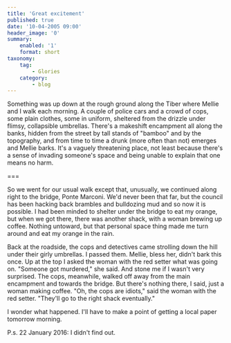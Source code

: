 ```yaml
---
title: 'Great excitement'
published: true
date: '10-04-2005 09:00'
header_image: '0'
summary:
    enabled: '1'
    format: short
taxonomy:
    tag:
        - Glories
    category:
        - blog
---
```


Something was up down at the rough ground along the Tiber where Mellie and I walk each morning. A couple of police cars and a crowd of cops, some plain clothes, some in uniform, sheltered from the drizzle under flimsy, collapsible umbrellas. There's a makeshift encampment all along the banks, hidden from the street by tall stands of "bamboo" and by the topography, and from time to time a drunk (more often than not) emerges and Mellie barks. It's a vaguely threatening place, not least because there's a sense of invading someone's space and being unable to explain that one means no harm.

===

So we went for our usual walk except that, unusually, we continued along right to the bridge, Ponte Marconi. We'd never been that far, but the council has been hacking back brambles and bulldozing mud and so now it is possible. I had been minded to shelter under the bridge to eat my orange, but when we got there, there was another shack, with a woman brewing up coffee. Nothing untoward, but that personal space thing made me turn around and eat my orange in the rain.

Back at the roadside, the cops and detectives came strolling down the hill under their girly umbrellas. I passed them. Mellie, bless her, didn't bark this once. Up at the top I asked the woman with the red setter what was going on. "Someone got murdered," she said. And stone me if I wasn't very surprised. The cops, meanwhile, walked off away from the main encampment and towards the bridge. But there's nothing there, I said, just a woman making coffee. "Oh, the cops are idiots," said the woman with the red setter. "They'll go to the right shack eventually."

I wonder what happened. I'll have to make a point of getting a local paper tomorrow morning.

P.s. 22 January 2016: I didn't find out.